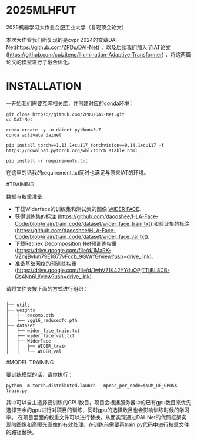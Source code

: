 # 2025MLHFUT
2025机器学习大作业合肥工业大学（复现顶会论文）

本次大作业我们所复现的是cvpr 2024的文章DAI-Net(https://github.com/ZPDu/DAI-Net) ，以及后续我们加入了IAT论文(https://github.com/cuiziteng/Illumination-Adaptive-Transformer) ，将这两篇论文的模型进行了融合优化。

# INSTALLATION

一开始我们需要克隆相关库，并创建对应的conda环境：
```
git clone https://github.com/ZPDu/DAI-Net.git
cd DAI-Net

conda create -y -n dainet python=3.7
conda activate dainet

pip install torch==1.13.1+cu117 torchvision==0.14.1+cu117 -f https://download.pytorch.org/whl/torch_stable.html

pip install -r requirements.txt
```

在这里的话我的requirement.txt同时也满足与原来IAT的环境。

#TRAINING 

数据与权重准备
- 下载Widerface的训练集和测试集的图像 [WIDER FACE](http://shuoyang1213.me/WIDERFACE/).
- 获得训练集的标注 (https://github.com/daooshee/HLA-Face-Code/blob/main/train_code/dataset/wider_face_train.txt) 和验证集的标注(https://github.com/daooshee/HLA-Face-Code/blob/main/train_code/dataset/wider_face_val.txt).
- 下载Retinex Decomposition Net预训练权重 (https://drive.google.com/file/d/1MaRK-VZmjBvkm79E1G77vFccb_9GWrfG/view?usp=drive_link).
- 准备基础网络的预训练权重(https://drive.google.com/file/d/1whV71K42YYduOPjTTljBL8CB-Qs4Np6U/view?usp=drive_link) .

请将文件夹按下面的方式进行组织：

```
.
├── utils
├── weights
│   ├── decomp.pth
│   ├── vgg16_reducedfc.pth
├── dataset
│   ├── wider_face_train.txt
│   ├── wider_face_val.txt
│   ├── WiderFace
│   │   ├── WIDER_train
│   │   └── WIDER_val
```

#MODEL TRAINING

要训练模型的话，请你执行：
```
python -m torch.distributed.launch --nproc_per_node=$NUM_OF_GPUS$ train.py
```
其中可以自主选择要训练的GPU数目，项目会根据服务器中的已有gpu数目来优先选择空余的gpu进行对项目的训练，同时gpu的选择数目也会影响训练时候的学习率。
在项目里面的权重文件可以进行替换，从而实现通过DAI-Net的代码框架实现暗图像和高曝光图像的有效处理，在训练前需要再train.py代码中进行权重文件的路径替换。
